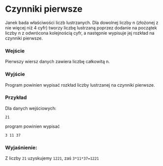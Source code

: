 # Czynniki pierwsze
Janek bada właściwości liczb lustrzanych. Dla dowolnej liczby n (złożonej z nie więcej niż 4 cyfr) tworzy  liczbę  lustrzaną  poprzez  dodanie  na  początek  liczby n  z  odwrócona  kolejnością  cyfr, a następnie wypisuje jej  rozkład na czynniki pierwsze.
### Wejście
Pierwszy wiersz danych zawiera liczbę całkowitą n.
### Wyjście
Program powinien wypisać rozkład liczby lustrzanej na czynniki pierwsze.
### Przykład
Dla danych wejściowych:
```
21
```
program powinien wypisać
```
3 11 37
```
### Wyjaśnienie:
Z liczby `21` uzyskujemy `1221`, zaś `3*11*37=1221`
